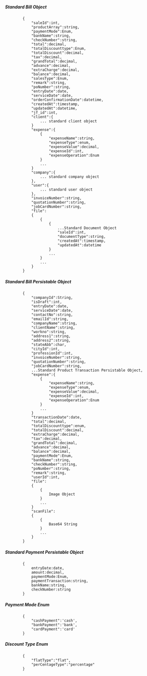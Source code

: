 ##### Standard Bill Object
			{
				"saleId":int,
				"productArray":string,
				"paymentMode":Enum,
				"bankName":string,
				"checkNumber":string,
				"total":decimal,
				"totalDiscounttype":Enum,
				"totalDiscount":decimal,
				"tax":decimal,
				"grandTotal":decimal,
				"advance":decimal,
				"extraCharge":decimal,
				"balance":decimal,
				"salesType":Enum,
				"remark":string,
				"poNumber":string,
				"entryDate":date,
				"serviceDate":date,
				"orderConfirmationDate":datetime,
				"createdAt":timestamp,
				"updatedAt":datetime,
				"jf_id":int,
				"client":{
					... standard client object
				}
				"expense":{
					{
						"expenseName":string,
						"expenseType":enum,
						"expenseValue":decimal,
						"expenseId":int,
						"expenseOperation":Enum
					}
					...
				}
            	"company":{
					... standard company object
				},
				"user":{
					... standard user object
				},
				"invoiceNumber":string,	
				"quotationNumber":string,	
				"jobCardNumber":string,
				"file":
				{
					{
						{
							...Standard Document Object
							"saleId":int,
							"documentType":string,
							"createdAt":timestamp,
							"updatedAt":datetime
						}
						...
					}
					...
				}
            }
			
##### Standard Bill Persistable Object
			{
            	"companyId":String,
				"isDraft":int,
				"entryDate":date,
				"serviceDate":date,
				"contactNo":string,
				"emailId":string,
				"companyName":string,
				"clientName":string,
				"workno":string,
				"address1":string,
				"address2":string,
				"stateAbb":char,
				"cityId":int,
				"professionId":int,
				"invoiceNumber":string,
				"quotationNumber":string,	
				"jobCardNumber":string,
				...Standard Product Transaction Persistable Object,
				"expense":{
					{
						"expenseName":string,
						"expenseType":enum,
						"expenseValue":decimal,
						"expenseId":int,
						"expenseOperation":Enum
					}
					...
				}
				"transactionDate":date,
				"total":decimal,
				"totalDiscounttype":enum,
				"totalDiscount":decimal,
				"extraCharge":decimal,
				"tax":decimal,
				"grandTotal":decimal,
				"advance":decimal,
				"balance":decimal,
				"paymentMode":Enum,
				"bankName":string,
				"checkNumber":string,
				"poNumber":string,
				"remark":string,
				"userId":int,
				"file":
				{
					{
						Image Object
					}
					...
				}
				"scanFile":
				{
					{
						Base64 String
					}
					...
				}
            }

##### Standard Payment Persistable Object
			{
				entryDate:date,
				amount:decimal,
				paymentMode:Enum,
				paymentTransaction:string,
				bankName:string,
				checkNumber:string
			}
		
##### Payment Mode Enum
			{
				"cashPayment":'cash',
				"bankPayment":'bank',
				"cardPayment":'card'
			}
#####  Discount Type Enum
			{
				"flatType":"flat",
				"perCentageType":"percentage"
			}